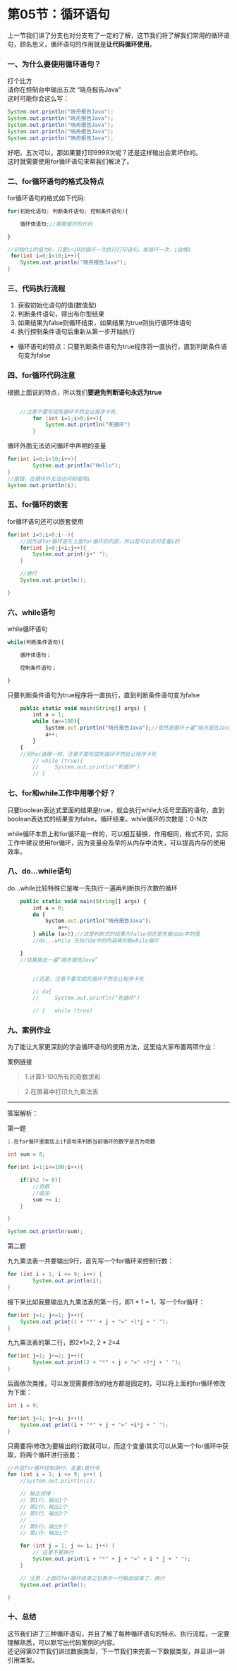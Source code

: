 # 第05节：循环语句

上一节我们讲了分支也对分支有了一定的了解，这节我们将了解我们常用的循环语句，顾名思义，循环语句的作用就是**让代码循环使用**。

### 一、为什么要使用循环语句？

打个比方  
请你在控制台中输出五次 “晓舟报告Java”  
这时可能你会这么写：  

``` java
System.out.println("晓舟报告Java");
System.out.println("晓舟报告Java");
System.out.println("晓舟报告Java");
System.out.println("晓舟报告Java");
System.out.println("晓舟报告Java");
```

好吧，五次可以，那如果要打印9999次呢？还是这样输出会累坏你的。  
这时就需要使用for循环语句来帮我们解决了。

### 二、for循环语句的格式及特点

for循环语句的格式如下代码:  

``` js
for(初始化语句; 判断条件语句; 控制条件语句){

    循环体语句;//需要循环的代码

}
```

``` java
//初始化i的值为0，只要i<10则循环一次执行打印语句，每循环一次，i自增1
 for(int i=0;i<10;i++){
    System.out.println("晓舟报告Java");
}
```

### 三、代码执行流程

1. 获取初始化语句的值(数值型)  
2. 判断条件语句，得出布尔型结果
3. 如果结果为false则循环结束，如果结果为true则执行循环体语句
4. 执行控制条件语句后重新从第一步开始执行

* 循环语句的特点：只要判断条件语句为true程序将一直执行，直到判断条件语句变为false
  
### 四、for循环代码注意

根据上面说的特点，所以我们**要避免判断语句永远为true**

```java

    //注意不要写成死循环不然会让程序卡死
        for (int i=1;i>0;i++){
            System.out.println("死循环")
        }

```

循环外面无法访问循环中声明的变量  

``` java
for(int i=0;i<10;i++){
        System.out.println("Hello");
}
//报错，在循环外无法访问和使用i
System.out.println(i);
```

### 五、for循环的嵌套

for循环语句还可以嵌套使用

``` java
for(int i=5;i>0;i--){
    //因为该for循环是在上面for循环的内部，所以是可以访问变量i的
    for(int j=0;j<i;j++){
        System.out.print(j+" ");
    }

    //换行
    System.out.println();

}  
```

### 六、while语句

while循环语句

``` js
while(判断条件语句){

    循环体语句；

    控制条件语句；

}
```

只要判断条件语句为true程序将一直执行，直到判断条件语句变为false

``` js
    public static void main(String[] args) {
        int a = 1;
        while (a<=100){
            System.out.println("晓舟报告Java");//依然是循环十遍“晓舟报告Java”
            a++;
        }
    {
    //同for道理一样，注意不要写成死循环不然会让程序卡死
        // while (true){
        //     System.out.println("死循环")
        // }

```

### 七、for和while工作中用哪个好？

只要boolean表达式里面的结果是true，就会执行while大括号里面的语句，直到boolean表达式的结果变为false，循环结束。while循环的次数是：0-N次  

while循环本质上和for循环是一样的，可以相互替换，作用相同，格式不同，实际工作中建议使用for循环，因为变量会及早的从内存中消失，可以提高内存的使用效率。

### 八、do...while语句

do...while比较特殊它是唯一先执行一遍再判断执行次数的循环

```js
    public static void main(String[] args) {
        int a = 0;
        do {
            System.out.println("晓舟报告Java");
                a++;
        } while (a>2);//这是判断式的结果为false但还是先输出do中的值
        //do...while 先执行do中的内容再判断while循环

    }
    //结果输出一遍“晓舟报告Java”
```

```js

        //还是，注意不要写成死循环不然会让程序卡死

        // do{
        //     System.out.println("死循环") 

        // }   while (true)
```

### 九、案例作业

为了能让大家更深刻的学会循环语句的使用方法，这里给大家布置两项作业：

案例链接

> 1.计算1-100所有的奇数求和  

> 2.在屏幕中打印九九乘法表  

---

答案解析：  

第一题  

``` java
1.在for循环里面加上if语句来判断当前循环的数字是否为奇数

int sum = 0;

for(int i=1;i<=100;i++){

    if(i%2 != 0){
        //奇数
        //追加
        sum += i;
    }

}

System.out.println(sum);
```

第二题  

九九乘法表一共要输出9行，首先写一个for循环来控制行数：

``` java
for (int i = 1; i <= 9; i++) {
        System.out.println(i);
}
```

接下来比如我要输出九九乘法表的第一行，即1 * 1 = 1，写一个for循环：

``` java
for(int j=1; j<=1; j++){
    System.out.print(1 + "*" + j + "=" +1*j + " ");
}
```

九九乘法表的第二行，即2*1=2, 2 * 2=4

``` java
for(int j=1; j<=2; j++){
        System.out.print(2 + "*" + j + "=" +2*j + " ");
}
```

后面依次类推，可以发现需要修改的地方都是固定的，可以将上面的for循环修改为下面：

``` java
int i = 9;

for(int j=1; j<=i; j++){
    System.out.print(i + "*" + j + "=" +i*j + " ");
}
```

只需要将i修改为要输出的行数就可以，而这个变量i其实可以从第一个for循环中获取，将两个循环进行嵌套：

``` java
//外层for循环控制换行，变量i是行号
for (int i = 1; i <= 9; i++) {
    //System.out.println(i);

    // 输出规律：
    // 第1行，输出1个
    // 第2行，输出2个
    // 第3行，输出3个
    // ...
    // 第9行，输出9个
    // 第i行，输出i个

    for (int j = 1; j <= i; j++) {
        // 这里不要换行
        System.out.print(i + "*" + j + "=" + i * j + " ");
    }

    // 注意：上面的for循环结束之后表示一行输出结束了，换行
    System.out.println();

}
```

### 十、总结

这节我们讲了三种循环语句，并且了解了每种循环语句的特点、执行流程，一定要理解熟悉，可以默写出代码案例的内容。  
还记得第02节我们讲过数据类型，下一节我们来完善一下数据类型，并且讲一讲引用类型。  
